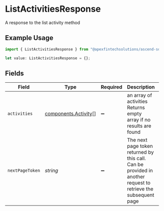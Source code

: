 # ListActivitiesResponse

A response to the list activity method

## Example Usage

```typescript
import { ListActivitiesResponse } from "@apexfintechsolutions/ascend-sdk/models/components";

let value: ListActivitiesResponse = {};
```

## Fields

| Field                                                                                                               | Type                                                                                                                | Required                                                                                                            | Description                                                                                                         | Example                                                                                                             |
| ------------------------------------------------------------------------------------------------------------------- | ------------------------------------------------------------------------------------------------------------------- | ------------------------------------------------------------------------------------------------------------------- | ------------------------------------------------------------------------------------------------------------------- | ------------------------------------------------------------------------------------------------------------------- |
| `activities`                                                                                                        | [components.Activity](../../models/components/activity.md)[]                                                        | :heavy_minus_sign:                                                                                                  | an array of activities Returns empty array if no results are found                                                  |                                                                                                                     |
| `nextPageToken`                                                                                                     | *string*                                                                                                            | :heavy_minus_sign:                                                                                                  | The next page token returned by this call. Can be provided in another request to retrieve the subsequent page       | v-BAwEBCVBhZ2VUb2tlbgH_ggABAgEPUmVxdWVzdENoZWNrc3VtAQYAAQJJZAEMAAAAI_-CAfwVsHF9ARgyMDI0LTA2LTA0OjFGQTA1MDExOjUwMDEA |